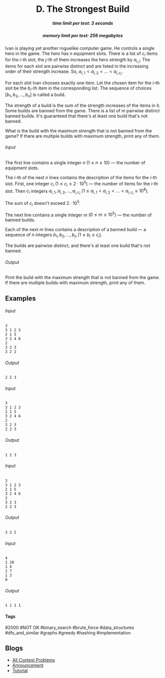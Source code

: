 <h1 style='text-align: center;'> D. The Strongest Build</h1>

<h5 style='text-align: center;'>time limit per test: 3 seconds</h5>
<h5 style='text-align: center;'>memory limit per test: 256 megabytes</h5>

Ivan is playing yet another roguelike computer game. He controls a single hero in the game. The hero has $n$ equipment slots. There is a list of $c_i$ items for the $i$-th slot, the $j$-th of them increases the hero strength by $a_{i,j}$. The items for each slot are pairwise distinct and are listed in the increasing order of their strength increase. So, $a_{i,1} < a_{i,2} < \dots < a_{i,c_i}$.

For each slot Ivan chooses exactly one item. Let the chosen item for the $i$-th slot be the $b_i$-th item in the corresponding list. The sequence of choices $[b_1, b_2, \dots, b_n]$ is called a build.

The strength of a build is the sum of the strength increases of the items in it. Some builds are banned from the game. There is a list of $m$ pairwise distinct banned builds. It's guaranteed that there's at least one build that's not banned.

What is the build with the maximum strength that is not banned from the game? If there are multiple builds with maximum strength, print any of them.

###### Input

The first line contains a single integer $n$ ($1 \le n \le 10$) — the number of equipment slots.

The $i$-th of the next $n$ lines contains the description of the items for the $i$-th slot. First, one integer $c_i$ ($1 \le c_i \le 2 \cdot 10^5$) — the number of items for the $i$-th slot. Then $c_i$ integers $a_{i,1}, a_{i,2}, \dots, a_{i,c_i}$ ($1 \le a_{i,1} < a_{i,2} < \dots < a_{i,c_i} \le 10^8$).

The sum of $c_i$ doesn't exceed $2 \cdot 10^5$.

The next line contains a single integer $m$ ($0 \le m \le 10^5$) — the number of banned builds.

Each of the next $m$ lines contains a description of a banned build — a sequence of $n$ integers $b_1, b_2, \dots, b_n$ ($1 \le b_i \le c_i$).

The builds are pairwise distinct, and there's at least one build that's not banned.

###### Output

Print the build with the maximum strength that is not banned from the game. If there are multiple builds with maximum strength, print any of them.

## Examples

###### Input


```text
3
3 1 2 3
2 1 5
3 2 4 6
2
3 2 3
3 2 2
```
###### Output


```text
2 2 3 
```
###### Input


```text
3
3 1 2 3
2 1 5
3 2 4 6
2
3 2 3
2 2 3
```
###### Output


```text
1 2 3
```
###### Input


```text
3
3 1 2 3
2 1 5
3 2 4 6
2
3 2 3
2 2 3
```
###### Output


```text
3 2 2
```
###### Input


```text
4
1 10
1 4
1 7
1 3
0
```
###### Output


```text
1 1 1 1 
```


#### Tags 

#2000 #NOT OK #binary_search #brute_force #data_structures #dfs_and_similar #graphs #greedy #hashing #implementation 

## Blogs
- [All Contest Problems](../Educational_Codeforces_Round_114_(Rated_for_Div._2).md)
- [Announcement](../blogs/Announcement.md)
- [Tutorial](../blogs/Tutorial.md)

